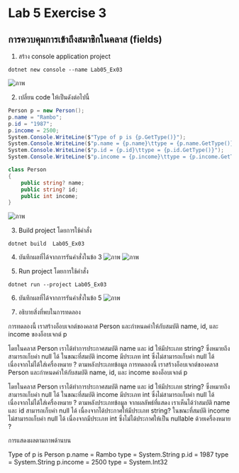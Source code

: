 # Lab 5 Exercise 3

## การควบคุมการเข้าถึงสมาชิกในคลาส (fields)


1. สร้าง console application project

```
dotnet new console --name Lab05_Ex03
```
![ภาพ](https://github.com/AnchisaPhetnoi/03376836-OOP-2566-Lab-05/assets/144197034/d97ee8b4-08f1-4887-96af-0cad6cb0dffc)

2. เปลี่ยน code ให้เป็นดังต่อไปนี้

```cs
Person p = new Person();
p.name = "Rambo";
p.id = "1987";
p.income = 2500;
System.Console.WriteLine($"Type of p is {p.GetType()}");
System.Console.WriteLine($"p.name = {p.name}\ttype = {p.name.GetType()}");
System.Console.WriteLine($"p.id = {p.id}\ttype = {p.id.GetType()}");
System.Console.WriteLine($"p.income = {p.income}\ttype = {p.income.GetType()}");

class Person
{
    public string? name;
    public string? id;
    public int income;
}
```
![ภาพ](https://github.com/AnchisaPhetnoi/03376836-OOP-2566-Lab-05/assets/144197034/672fe188-3ec5-4b87-b304-3acf266ffbe6)

3. Build project โดยการใช้คำสั่ง

```
dotnet build  Lab05_Ex03
```

4. บันทึกผลที่ได้จากการรันคำสั่งในข้อ 3
![ภาพ](https://github.com/AnchisaPhetnoi/03376836-OOP-2566-Lab-05/assets/144197034/c906cbcf-4681-41f9-9730-12798edebf96)
![ภาพ](https://github.com/AnchisaPhetnoi/03376836-OOP-2566-Lab-05/assets/144197034/0a958899-346d-43f3-8ff0-41022a476322)

5. Run project โดยการใช้คำสั่ง

```
dotnet run --project Lab05_Ex03
```

6. บันทึกผลที่ได้จากการรันคำสั่งในข้อ 5
![ภาพ](https://github.com/AnchisaPhetnoi/03376836-OOP-2566-Lab-05/assets/144197034/85902f4c-0c3c-419d-a91a-4b466e208090)


7. อธิบายสิ่งที่พบในการทดลอง

การทดลองนี้ เราสร้างอ็อบเจกต์ของคลาส Person และกำหนดค่าให้กับสมบัติ name, id, และ income ของอ็อบเจกต์ p

โดยในคลาส Person เราได้ทำการประกาศสมบัติ name และ id ให้มีประเภท string? ซึ่งหมายถึงสามารถเก็บค่า null 
ได้ ในขณะที่สมบัติ income มีประเภท int ซึ่งไม่สามารถเก็บค่า null ได้ เนื่องจากไม่ได้ใส่เครื่องหมาย ? ตามหลังประเภทข้อมูล
การทดลองนี้ เราสร้างอ็อบเจกต์ของคลาส Person และกำหนดค่าให้กับสมบัติ name, id, และ income ของอ็อบเจกต์ p

โดยในคลาส Person เราได้ทำการประกาศสมบัติ name และ id ให้มีประเภท string? ซึ่งหมายถึงสามารถเก็บค่า null 
ได้ ในขณะที่สมบัติ income มีประเภท int ซึ่งไม่สามารถเก็บค่า null ได้ เนื่องจากไม่ได้ใส่เครื่องหมาย ? ตามหลังประเภทข้อมูล
จากผลลัพธ์ที่แสดง เราเห็นได้ว่าสมบัติ name และ id สามารถเก็บค่า null ได้ เนื่องจากได้ประกาศให้มีประเภท string? ในขณะที่สมบัติ income 
ไม่สามารถเก็บค่า null ได้ เนื่องจากมีประเภท int ซึ่งไม่ได้ประกาศให้เป็น nullable ด้วยเครื่องหมาย ?

การแสดงผลตามภาพด้านบน

Type of p is Person
p.name = Rambo    type = System.String
p.id = 1987    type = System.String
p.income = 2500    type = System.Int32
